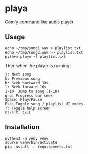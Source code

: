 # playa

Comfy command line audio player

## Usage

```
echo ~/tmp/song1.wav > playlist.txt
echo ~/tmp/song2.wav >> playlist.txt
python playa -f playlist.txt
```

Then when the player is running:

```
j: Next song
k: Previous song
h: Seek backward 10s
l: Seek forward 10s
1-10: Jump to song (1-10)
q-p: Progress bar seek
Space: Play/Pause
Esc: Toggle song / playlist UI modes
?: Toggle help screen
Ctrl+C: Exit
```

## Installation

```
python3 -m venv venv
source venv/bin/activate
pip install -r requirements.txt
```
